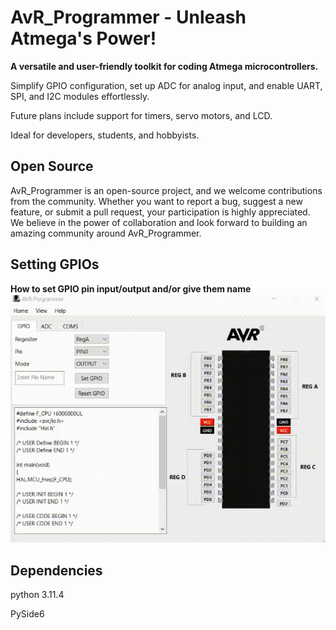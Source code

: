 # AvR_Programmer - Unleash Atmega's Power!

**A versatile and user-friendly toolkit for coding Atmega microcontrollers.**

Simplify GPIO configuration, set up ADC for analog input, and enable UART, SPI, and I2C modules effortlessly. 

Future plans include support for timers, servo motors, and LCD.

Ideal for developers, students, and hobbyists.
## Open Source

AvR_Programmer is an open-source project, and we welcome contributions from the community. 
Whether you want to report a bug, suggest a new feature, or submit a pull request, your participation is highly appreciated.
We believe in the power of collaboration and look forward to building an amazing community around AvR_Programmer.

##  Setting GPIOs

**How to set GPIO pin input/output and/or give them name**
![Alt Text](SetIo.gif)


##  Dependencies
python 3.11.4 

PySide6
